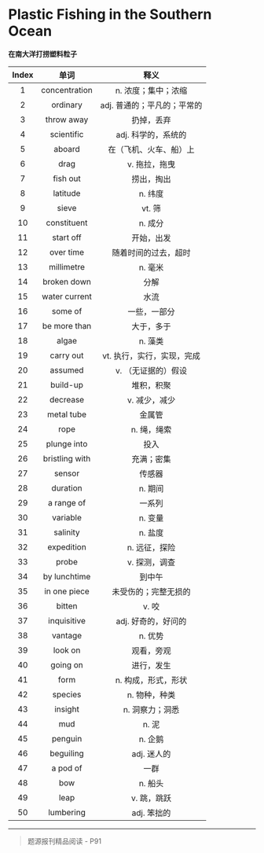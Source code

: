 # Plastic Fishing in the Southern Ocean

**在南大洋打捞塑料粒子**

| Index |      单词      |            释义             |
| :---: | :------------: | :-------------------------: |
|   1   | concentration  |     n. 浓度；集中；浓缩     |
|   2   |    ordinary    | adj. 普通的；平凡的；平常的 |
|   3   |   throw away   |         扔掉，丢弃          |
|   4   |   scientific   |     adj. 科学的，系统的     |
|   5   |     aboard     |   在（飞机、火车、船）上    |
|   6   |      drag      |        v. 拖拉，拖曳        |
|   7   |    fish out    |         捞出，掏出          |
|   8   |    latitude    |           n. 纬度           |
|   9   |     sieve      |           vt. 筛            |
|  10   |  constituent   |           n. 成分           |
|  11   |   start off    |         开始，出发          |
|  12   |   over time    |    随着时间的过去，超时     |
|  13   |   millimetre   |           n. 毫米           |
|  14   |  broken down   |            分解             |
|  15   | water current  |            水流             |
|  16   |    some of     |        一些，一部分         |
|  17   |  be more than  |         大于，多于          |
|  18   |     algae      |           n. 藻类           |
|  19   |   carry out    | vt. 执行，实行，实现，完成  |
|  20   |    assumed     |     v. （无证据的）假设     |
|  21   |    build-up    |         堆积，积聚          |
|  22   |    decrease    |        v. 减少，减少        |
|  23   |   metal tube   |           金属管            |
|  24   |      rope      |         n. 绳，绳索         |
|  25   |  plunge into   |            投入             |
|  26   | bristling with |         充满；密集          |
|  27   |     sensor     |           传感器            |
|  28   |    duration    |           n. 期间           |
|  29   |   a range of   |           一系列            |
|  30   |    variable    |           n. 变量           |
|  31   |    salinity    |           n. 盐度           |
|  32   |   expedition   |        n. 远征，探险        |
|  33   |     probe      |        v. 探测，调查        |
|  34   |  by lunchtime  |           到中午            |
|  35   |  in one piece  |    未受伤的；完整无损的     |
|  36   |     bitten     |            v. 咬            |
|  37   |  inquisitive   |     adj. 好奇的，好问的     |
|  38   |    vantage     |           n. 优势           |
|  39   |    look on     |         观看，旁观          |
|  40   |    going on    |         进行，发生          |
|  41   |      form      |     n. 构成，形式，形状     |
|  42   |    species     |        n. 物种，种类        |
|  43   |    insight     |       n. 洞察力；洞悉       |
|  44   |      mud       |            n. 泥            |
|  45   |    penguin     |           n. 企鹅           |
|  46   |   beguiling    |         adj. 迷人的         |
|  47   |    a pod of    |            一群             |
|  48   |      bow       |           n. 船头           |
|  49   |      leap      |         v. 跳，跳跃         |
|  50   |   lumbering    |         adj. 笨拙的         |

------

> 题源报刊精品阅读 - P91